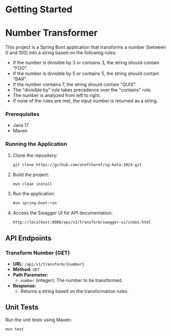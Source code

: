 # Getting Started

# Number Transformer

This project is a Spring Boot application that transforms a number (between 0 and 100) into a string based on the following rules:

- If the number is divisible by 3 or contains 3, the string should contain "FOO".
- If the number is divisible by 5 or contains 5, the string should contain "BAR".
- If the number contains 7, the string should contain "QUIX".
- The "divisible by" rule takes precedence over the "contains" rule.
- The number is analyzed from left to right.
- If none of the rules are met, the input number is returned as a string.


### Prerequisites

- Java 17
- Maven

### Running the Application

1. Clone the repository:
    ```sh
    git clone https://github.com/atefcharef/sg-kata-2024.git
    ```

2. Build the project:
    ```sh
    mvn clean install
    ```

3. Run the application:
    ```sh
    mvn spring-boot:run
    ```

4. Access the Swagger UI for API documentation:
    ```
    http://localhost:8080/api/v1/transform/swagger-ui/index.html
    ```

## API Endpoints

### Transform Number (GET)

- **URL:** `/api/v1/transform/{number}`
- **Method:** `GET`
- **Path Parameter:**
    - `number` (integer): The number to be transformed.
- **Response:**
    - Returns a string based on the transformation rules.


## Unit Tests

Run the unit tests using Maven:
```sh
mvn test
